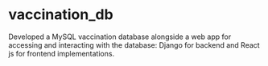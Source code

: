 # vaccination_db
Developed a MySQL  vaccination database alongside a web app for accessing and interacting with the database: Django for backend and React js for frontend implementations.
